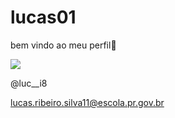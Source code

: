 # lucas01
bem vindo ao meu perfil🖤

![](https://media.tenor.com/gtaU7UKzcFcAAAAM/dancing-smile.gif)

@luc__i8

lucas.ribeiro.silva11@escola.pr.gov.br
